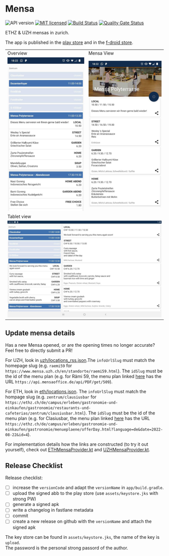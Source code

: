 # Mensa
![API version](https://img.shields.io/badge/API-21-green.svg)
[![MIT licensed](https://img.shields.io/badge/license-MIT-blue.svg)](./LICENSE) 
[![Build Status](https://travis-ci.com/famoser/Mensa.svg?branch=master)](https://travis-ci.com/famoser/Mensa)
[![Quality Gate Status](https://sonarcloud.io/api/project_badges/measure?project=famoser_Mensa&metric=alert_status)](https://sonarcloud.io/dashboard?id=famoser_Mensa)

ETHZ & UZH mensas in zurich.

The app is published in the [play store](https://play.google.com/store/apps/details?id=ch.famoser.mensa&hl=de_CH) and in the [f-droid store](https://f-droid.org/en/packages/ch.famoser.mensa/).

<table>
    <tbody>
        <tr>
            <td>Overview</td>
            <td>Mensa View</td>
        </tr>
        <tr>
            <td><img src="assets/screenshot_main.jpg?raw=true" alt="Screenshot Main"></td>
            <td><img src="assets/screenshot_mensa.jpg?raw=true" alt="Screenshot Mensa"></td>
        </tr>
        <tr>
            <td colspan="2">Tablet view</td>
        </tr>
        <tr>
            <td colspan="2"><img src="assets/screenshot_tablet.jpg?raw=true" alt="Screenshot Tablet"></td>
        </tr>
    </tbody>
</table>

## Update mensa details

Has a new Mensa opened, or are the opening times no longer accurate? Feel free to directly submit a PR!

For UZH, look in [uzh/locations_rss.json](./app/src/main/assets/uzh/locations_rss.json).The `infoUrlSlug` must match the homepage slug (e.g. `raemi59` for `https://www.mensa.uzh.ch/en/standorte/raemi59.html`). The `idSlug` must be the id of the menu plan (e.g. for Rämi 59, the menu plan linked [here](https://www.mensa.uzh.ch/en/menueplaene/raemi59/montag.html) has the URL `https://api.mensaoffice.de/api/PDF/get/509`).

For ETH, look in [eth/locations.json](./app/src/main/assets/eth/locations.json). The `infoUrlSlug` must match the hompage slug (e.g. `zentrum/clausiusbar` for `https://ethz.ch/de/campus/erleben/gastronomie-und-einkaufen/gastronomie/restaurants-und-cafeterias/zentrum/clausiusbar.html`). The `idSlug` must be the id of the menu plan (e.g. for Clasiusbar, the menu plan linked [here](https://ethz.ch/de/campus/erleben/gastronomie-und-einkaufen/gastronomie/menueplaene.html) has the URL `https://ethz.ch/de/campus/erleben/gastronomie-und-einkaufen/gastronomie/menueplaene/offerDay.html?language=de&date=2022-08-22&id=4`).

For implementation details how the links are constructed (to try it out yourself), check out [ETHMensaProvider.kt](./app/src/main/java/ch/famoser/mensa/services/providers/ETHMensaProvider.kt) and [UZHMensaProvider.kt](./app/src/main/java/ch/famoser/mensa/services/providers/UZHMensaProvider.kt).

## Release Checklist

Release checklist:

- [ ] increase the `versionCode` and adapt the `versionName` in `app/build.gradle`.
- [ ] upload the signed abb to the play store (use `assets/keystore.jks` with strong PW)
- [ ] generate a signed apk
- [ ] write a changelog in fastlane metadata
- [ ] commit
- [ ] create a new release on github with the `versionName` and attach the signed apk

The key store can be found in `assets/keystore.jks`, the name of the key is `upload`.  
The password is the personal strong passord of the author.
